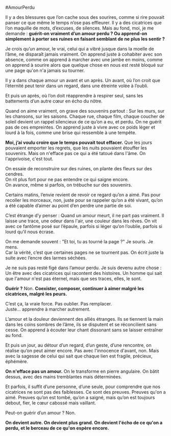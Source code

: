 #AmourPerdu

Il y a des blessures que l’on cache sous des sourires, comme si rire pouvait panser ce que même le temps n’ose pas effleurer. Il y a des cicatrices que l’on maquille de mots, d’excuses, de silences. Mais au fond, moi, je me demande : **guérit-on vraiment d’un amour perdu ? Ou apprend-on simplement à porter ses ruines en faisant semblant de ne plus les sentir ?**

Je crois qu’un amour, le vrai, celui qui a vibré jusque dans la moelle de l’âme, ne disparaît jamais vraiment. On apprend juste à cohabiter avec son absence, comme on apprend à marcher avec une jambe en moins, comme on apprend à sourire alors que quelque chose en nous est resté bloqué sur une page qu'on n'a jamais su tourner.

Il y a dans chaque amour un avant et un après. Un avant, où l’on croit que l’éternité peut tenir dans un regard, dans une étreinte volée à l’oubli. 

Et puis un après, où l’on doit réapprendre à respirer seul, sans les battements d’un autre cœur en écho du nôtre.

Quand on aime vraiment, on grave des souvenirs partout : Sur les murs, sur les chansons, sur les saisons. Chaque rue, chaque film, chaque coucher de soleil devient un rappel silencieux de ce qu’on a eu, et perdu. On ne guérit pas de ces empreintes. On apprend juste à vivre avec ce poids léger et lourd à la fois, comme une brise qui ressemble à une tempête.

**Moi, j’ai voulu croire que le temps pouvait tout effacer.**  Que les jours pouvaient emporter les regrets, que les nuits pouvaient étouffer les souvenirs. Mais on n'efface pas ce qui a été tatoué dans l'âme.  On l'apprivoise, c'est tout.

On essaie de reconstruire sur des ruines, on plante des fleurs sur des cendres.  
On rit plus fort pour ne pas entendre ce qui saigne encore.  
On avance, même si parfois, on trébuche sur des souvenirs.

Certains matins, l’envie revient de revoir ce regard qu’on a aimé. Pas pour recoller les morceaux, non, juste pour se rappeler qu’on a été vivant, qu’on a été capable d’aimer au point d’en perdre une partie de soi.

C’est étrange d’y penser : Quand un amour meurt, il ne part pas vraiment. Il laisse une trace, une odeur dans l'air, une couleur dans les rêves. On vit avec ce fantôme posé sur l’épaule, parfois si léger qu’on l’oublie, parfois si lourd qu’il nous écrase.

On me demande souvent : "Et toi, tu as tourné la page ?" Je souris. Je mens.  
Car la vérité, c’est que certaines pages ne se tournent pas. On écrit juste la suite avec l’encre des larmes séchées.

Je ne suis pas resté figé dans l’amour perdu. Je suis devenu autre chose :  Un être avec des cicatrices qui racontent des histoires. Un homme qui sait que l'amour n'est pas éternel, mais que ses traces, elles, le sont.

**Guérir ?**  Non.  **Coexister, composer, continuer à aimer malgré les cicatrices, malgré les peurs.**

C’est ça, la vraie force. Pas oublier. Pas remplacer.  
Juste... apprendre à marcher autrement.

L’amour et la douleur deviennent des alliés étranges. Ils se tiennent la main dans les coins sombres de l’âme, ils se disputent et se réconcilient sans cesse. On apprend à écouter leur chant dissonant sans se laisser entraîner au fond.

Et puis un jour, au détour d’un regard, d’un geste, d’une rencontre, on réalise qu’on peut aimer encore. Pas avec l'innocence d'avant, non. Mais avec la sagesse de celui qui sait que chaque lien est fragile, précieux, éphémère.

**On n'efface pas un amour.** On le transforme en pierre angulaire. On bâtit dessus, avec des mains tremblantes mais déterminées.

Et parfois, il suffit d’une personne, d’une seule, pour comprendre que nos cicatrices ne sont pas des faiblesses. Ce sont des preuves. Preuves qu'on a aimé. Preuves qu’on est tombé, qu’on a saigné, mais qu’on est toujours debout, fier, le cœur cabossé mais vaillant.

Peut-on guérir d’un amour ?  Non.

**On devient autre. On devient plus grand. On devient l'écho de ce qu'on a perdu, et le berceau de ce qu'on espère encore.**